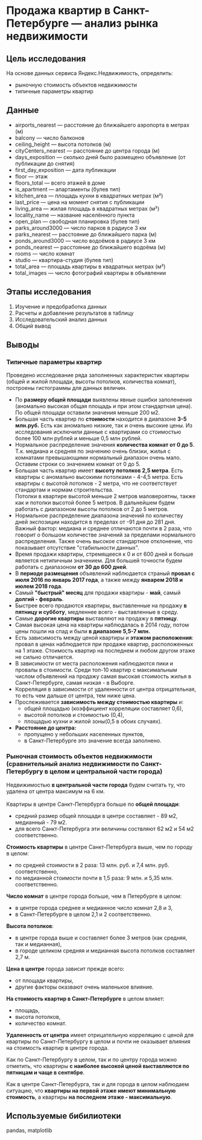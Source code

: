 # Продажа квартир в Санкт-Петербурге — анализ рынка недвижимости

## Цель исследования<br>
На основе данных сервиса Яндекс.Недвижимость, определить:
- рыночную стоимость объектов недвижимости
- типичные параметры квартир

## Данные<br>
- airports_nearest — расстояние до ближайшего аэропорта в метрах (м)
- balcony — число балконов
- ceiling_height — высота потолков (м)
- cityCenters_nearest — расстояние до центра города (м)
- days_exposition — сколько дней было размещено объявление (от публикации до снятия)
- first_day_exposition — дата публикации
- floor — этаж
- floors_total — всего этажей в доме
- is_apartment — апартаменты (булев тип)
- kitchen_area — площадь кухни в квадратных метрах (м²)
- last_price — цена на момент снятия с публикации
- living_area — жилая площадь в квадратных метрах (м²)
- locality_name — название населённого пункта
- open_plan — свободная планировка (булев тип)
- parks_around3000 — число парков в радиусе 3 км
- parks_nearest — расстояние до ближайшего парка (м)
- ponds_around3000 — число водоёмов в радиусе 3 км
- ponds_nearest — расстояние до ближайшего водоёма (м)
- rooms — число комнат
- studio — квартира-студия (булев тип)
- total_area — площадь квартиры в квадратных метрах (м²)
- total_images — число фотографий квартиры в объявлении

## Этапы исследования
1. Изучение и предобработка данных
2. Расчеты и добавление результатов в таблицу
3. Исследовательский анализ данных
4. Общий вывод

## Выводы
### Типичные параметры квартир
Проведено исследование ряда заполненных характеристик квартиры (общей и жилой площади, высоты потолков, количества комнат), построены гистограммы для данных величин.
- По **размеру общей площади** выявлены явные ошибки заполенения (аномально высокая общая площадь и при этом стандартная цена). По общей площади оставили значения меньше 200 м2.<br>
- Большая часть квартир по **стоимости** находится в диапазоне **3-5 млн.руб.** Есть как аномально низкие, так и очень высокие цены. Из исследования исключили данные с квартирами со стоимостью более 100 млн рублей и меньше 0,5 млн рублей.<br>
- Нормальное распределение значения **количества комнат от 0 до 5**. Т.к. медиана и средняя по значению очень близки, жилья с комнатами превышающими нормальный диапазон очень мало. Оставим строки со значением комнат от 0 до 5.<br>
- Большая часть квартир имеет **высоту потолков 2,5 метра**. Есть квартиры с аномально высокими потолками - 4-4,5 метра. Есть квартиры с высотой потолков - 2 метра, что не соответствует стандартам и нормам строительства.<br> Потолки в квартире высотой меньше 2 метров маловероятны, также как и потолки высотой более 5 метров. В дальнейшем будем работать с диапазоном высоты потолков от 2 до 5 метров.<br>
- Нормальное распределение диапазона значений по количеству дней экспозиции находится в пределах от -91 дня до 281 дня. Важный фактор: медиана и среднее отличаются почти в 2 раза, что говорит о большом количестве значений за пределами нормального распределения. Также очень высокое стандартное отклонение, что показывает отсутствие "стабильности данных".<br>
- Время продажи квартиры, стремящееся к 0 и от 600 дней и больше является нетипичным значением. Для большей точности будем работать с диапазоном **от 30 до 600 дней**.<br>
- В **периоде размещения** объявлений наблюдается страный **провал с июля 2016 по январь 2017 года**, а также между **январем 2018 и июлем 2018 года**. <br>
- Самый **"быстрый" месяц** для продажи квартиры - **май**, самый **долгий - февраль**.<br>
- Быстрее всего продаются квартиры, выставленные на продажу **в пятницу и субботу**, медленнее всего - выставленные в среду.<br>
- Самые **дорогие квартиры** выставляют на продажу в **пятницу**.<br>
- Самая высокая цена на квартиры наблюдалась в 2014 году, потом цены пошли на спад и были **в диапазоне 5,5-7 млн.**
- Есть зависимость между ценой квартиры и **этажом расположения**: провал в ценах наблюдается при продаже квартир, расположенных на 1 этаже. Стоимость квартир на последнем и любом другом этаже не сильно отличается.<br>
- В зависимости от места расположения наблюдаются пики и провалы в стоимости. Среди топ-10 квартир с максимальным числом объявлений на продажу самая высокая стоимость жилья в Санкт-Петербурге, самая низкая - в Выборге.<br>
- Корреляция в зависимости от удаленности от центра отрицательная, то есть чем дальше от центра, тем ниже цена.<br>
- Прослеживается **зависимость между стоимостью квартиры** и:
  * общей площадью (коэффициент корреляции составляет 0,6),
  * высотой потолков и стоимостью (0,4),
  * площадью кухни и жилой зоны(0,5 в обоих случаях).
- **Расстояние до центра:**
  * пропущено у небольших населенных пунктов,<br>
  * в Санкт-Петербурге это значение всегда заполнено.<br>

### Рыночная стоимость объектов недвижимости (сравнительный анализ недвижимости по Санкт-Петербургу в целом и центральной части города)

Недвижимостью **в центральной части города** будем считать ту, что удалена от центра максимум на 6 км.<br>
<br>
Квартиры в центре Санкт-Петербурга больше по **общей площади**:
* средний размер общей площади в центре составляет - 89 м2, медианный - 79 м2. 
* для всего Санкт-Петербурга эти величины соствляют 62 м2 и 54 м2 соответственно.

**Cтоимость квартиры** в центре Санкт-Петербурга выше, чем по городу в целом:
* по средней стоимости в 2 раза: 13 млн. руб. и 7,4 млн. руб. соответственно,
* по медианной стоимости почти в 1,5 раза: 9 млн. и 5,35 млн. соответственно.<br>

**Число комнат** в центре города больше, чем в Петербурге в целом:
* в центре города среднее и медианное число комнат 2,8 и 3,
* в Санкт-Петербурге в целом 2,1 и 2 соответственно.<br>

**Высота потолков**:<br>
* в центре города выше и составляет более 3 метров (как средняя, так и медианная), 
* в городе целиком средняя и медианная высота потолков составляет 2,7 м.

**Цена в центре** города зависит прежде всего:
* от площади квартиры, 
* другие факторы оказвают очень маленькое влияние. 

**На стоимость квартир в Санкт-Петербурге** в целом влияет:
* площадь,
* высота потолков, 
* количество комнат.

**Удаленность от центра** имеет отрицательную корреляцию с ценой для квартиры по Санкт-Петербургу в целом и почти не оказывает влияния на стоимость квартир в центре города.

Как по Санкт-Петербургу в целом, так и по центру города можно отметить, что квартиры **с наиболее высокой ценой выставляются по пятницам и чаще в сентябре**. 

Как в центре Санкт-Петербурга, так и для города в целом наблюдаем ситуацию, что **квартиры на первой этаже имеют минимальную стоимость**, а квартиры **на последнем этаже - максимальную**.

## Используемые бибилиотеки
pandas, matplotlib
